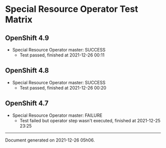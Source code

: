 
Special Resource Operator Test Matrix
=====================================

OpenShift 4.9
-------------



* Special Resource Operator master: SUCCESS
  - Test passed, finished at 2021-12-26 00:11

OpenShift 4.8
-------------



* Special Resource Operator master: SUCCESS
  - Test passed, finished at 2021-12-26 00:20

OpenShift 4.7
-------------



* Special Resource Operator master: FAILURE
  - Test failed but operator step wasn't executed, finished at 2021-12-25 23:25

---
Document generated on 2021-12-26 05h06.
